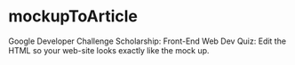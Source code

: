# mockupToArticle
Google Developer Challenge Scholarship: Front-End Web Dev Quiz: Edit the HTML so your web-site looks exactly like the mock up.
